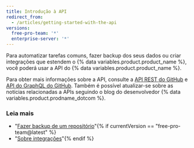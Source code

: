 ```yaml
---
title: Introdução à API
redirect_from:
  - /articles/getting-started-with-the-api
versions:
  free-pro-team: '*'
  enterprise-server: '*'
---
```


Para automatizar tarefas comuns, fazer backup dos seus dados ou criar integrações que estendem o {% data variables.product.product_name %}, você poderá usar a API do {% data variables.product.product_name %}.

Para obter mais informações sobre a API, consulte a [API REST do GitHub](/rest) e [API do GraphQL do GitHub](/graphql). Também é possível atualizar-se sobre as notícias relacionadas a APIs seguindo o blog do desenvolvedor</a>
{% data variables.product.prodname_dotcom %}.</p> 



### Leia mais

- "[Fazer backup de um repositório](/articles/backing-up-a-repository)"{% if currentVersion == "free-pro-team@latest" %}
- "[Sobre integrações](/articles/about-integrations)"{% endif %}
